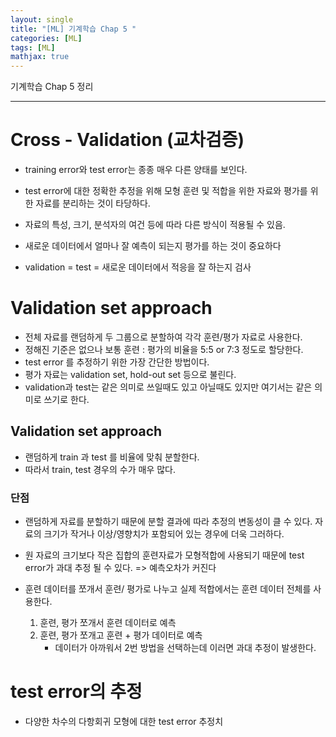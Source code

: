 ```yaml
---
layout: single
title: "[ML] 기계학습 Chap 5 "
categories: [ML]
tags: [ML]
mathjax: true
---
```

기계학습 Chap 5 정리

---
# Cross - Validation (교차검증)
- training error와 test error는 종종 매우 다른 양태를 보인다.
- test error에 대한 정확한 추정을 위해 모형 훈련 및 적합을 위한 자료와 평가를 위한 자료를 분리하는 것이 타당하다.
- 자료의 특성, 크기, 분석자의 여건 등에 따라 다른 방식이 적용될 수 있음.

- 새로운 데이터에서 얼마나 잘 예측이 되는지 평가를 하는 것이 중요하다
- validation = test = 새로운 데이터에서 적응을 잘 하는지 검사

# Validation set approach 
- 전체 자료를 랜덤하게 두 그룹으로 분할하여 각각 훈련/평가 자료로 사용한다.
- 정해진 기준은 없으나 보통 훈련 : 평가의 비율을 5:5 or 7:3 정도로 할당한다.
- test error 를 추정하기 위한 가장 간단한 방법이다.
- 평가 자료는 validation set, hold-out set 등으로 불린다.
- validation과 test는 같은 의미로 쓰일때도 있고 아닐때도 있지만 여기서는 같은 의미로 쓰기로 한다.

## Validation set approach 
- 랜덤하게 train 과 test 를 비율에 맞춰 분할한다.
- 따라서 train, test 경우의 수가 매우 많다.

### 단점
- 랜덤하게 자료를 분할하기 때문에 분할 결과에 따라 추정의 변동성이 클 수 있다. 자료의 크기가 작거나 이상/영향치가 포함되어 있는 경우에 더욱 그러하다.
- 원 자료의 크기보다 작은 집합의 훈련자료가 모형적합에 사용되기 때문에 test error가 과대 추정 될 수 있다. => 예측오차가 커진다
- 훈련 데이터를 쪼개서 훈련/ 평가로 나누고 실제 적합에서는 훈련 데이터 전체를 사용한다.

   1. 훈련, 평가 쪼개서 훈련 데이터로 예측
   2. 훈련, 평가 쪼개고 훈련 + 평가 데이터로 예측
      - 데이터가 아까워서 2번 방법을 선택하는데 이러면 과대 추정이 발생한다.

# test error의 추정
- 다양한 차수의 다항회귀 모형에 대한 test error 추정치

